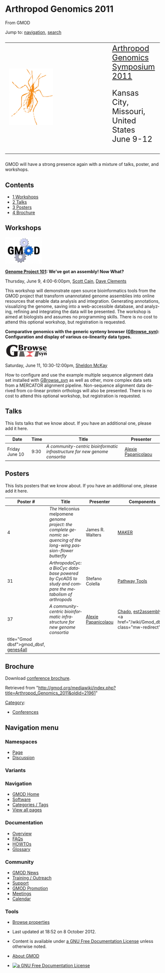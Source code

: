 <div id="mw-page-base" class="noprint">

</div>

<div id="mw-head-base" class="noprint">

</div>

<div id="content" class="mw-body" role="main">

<span id="top"></span>

<div id="mw-js-message" style="display:none;">

</div>



# <span dir="auto">Arthropod Genomics 2011</span>

<div id="bodyContent">

<div id="siteSub">

From GMOD

</div>

<div id="contentSub">

</div>

<div id="jump-to-nav" class="mw-jump">

Jump to: [navigation](#mw-navigation), [search](#p-search)

</div>

<div id="mw-content-text" class="mw-content-ltr" lang="en" dir="ltr">

<table style="font-size: 180%">
<colgroup>
<col style="width: 33%" />
<col style="width: 33%" />
<col style="width: 33%" />
</colgroup>
<tbody>
<tr class="odd">
<td><a href="http://www.k-state.edu/agc/symp2011" rel="nofollow"
title="Arthropod Genomics Symposium"><img
src="/mediawiki/images/c/c1/AGSBug170.png" width="170" height="183"
alt="Arthropod Genomics Symposium" /></a></td>
<td> </td>
<td><a href="http://www.k-state.edu/agc/symp2011" class="external text"
rel="nofollow">Arthropod Genomics Symposium 2011</a><br />
&#10;<p>Kansas City, Missouri, United States<br />
June 9-12</p></td>
</tr>
</tbody>
</table>

  
GMOD will have a strong presence again with a mixture of talks, poster,
and workshops.

<div id="toc" class="toc">

<div id="toctitle">

## Contents

</div>

- [<span class="tocnumber">1</span>
  <span class="toctext">Workshops</span>](#Workshops)
- [<span class="tocnumber">2</span>
  <span class="toctext">Talks</span>](#Talks)
- [<span class="tocnumber">3</span>
  <span class="toctext">Posters</span>](#Posters)
- [<span class="tocnumber">4</span>
  <span class="toctext">Brochure</span>](#Brochure)

</div>

## <span id="Workshops" class="mw-headline">Workshops</span>

<div class="floatright">

<a href="/wiki/File:Gmod-gears.png" class="image"><img
src="/mediawiki/images/thumb/4/48/Gmod-gears.png/120px-Gmod-gears.png"
srcset="/mediawiki/images/4/48/Gmod-gears.png 1.5x, /mediawiki/images/4/48/Gmod-gears.png 2x"
width="120" height="86" alt="Gmod-gears.png" /></a>

</div>

**[Genome Project
101](/wiki/Arthropod_Genomics_2011/Genome_Project_101_Workshop "Arthropod Genomics 2011/Genome Project 101 Workshop"):
We’ve got an assembly! Now What?**

Thursday, June 9, 4:00-6:00pm, [Scott
Cain](/wiki/User:Scott "User:Scott"), [Dave
Clements](/wiki/User:Clements "User:Clements")

This workshop will demonstrate open source bioinformatics tools from the
GMOD project that transform unannotated genome assemblies into online
resources that enable data analysis and integration. Generating
annotations, visualizing the genome, saving into a web-accessible
database, and analyzing, refining and integrating the data will be
presented. The workshop is aimed at biologists and assumes no
programming skills. There is no cost to attend this optional workshop,
but registration is requested.

**Comparative genomics with the generic synteny browser
([GBrowse_syn](/wiki/GBrowse_syn "GBrowse syn")): Configuration and
display of various co-linearity data types.**

<div class="floatright">

[<img
src="/mediawiki/images/thumb/4/44/GBrowse_syn_logo.png/140px-GBrowse_syn_logo.png"
srcset="/mediawiki/images/thumb/4/44/GBrowse_syn_logo.png/210px-GBrowse_syn_logo.png 1.5x, /mediawiki/images/thumb/4/44/GBrowse_syn_logo.png/280px-GBrowse_syn_logo.png 2x"
width="140" height="45" alt="GBrowse syn logo.png" />](/wiki/GBrowse_syn "GBrowse syn")

</div>

Saturday, June 11, 10:30-12:00pm, [Sheldon
McKay](/wiki/User:Mckays "User:Mckays")

How to configure and use the example multiple sequence alignment data
set installed with [GBrowse_syn](/wiki/GBrowse_syn "GBrowse syn") as
well as other, more complex data sets from a MERCATOR alignment
pipeline. Non-sequence alignment data derived from co-linear protein
orthologs will also be presented. There is no cost to attend this
optional workshop, but registration is requested.

## <span id="Talks" class="mw-headline">Talks</span>

This lists talks that we know about. If you have an additional one,
please add it here.

| Date | Time | Title | Presenter |
|----|----|----|----|
| Friday June 10 | 9:30 | *A community-centric bioinformatic infrastructure for new genome consortia* | [Alexie Papanicolaou](/wiki/User:Alpapan "User:Alpapan") |

## <span id="Posters" class="mw-headline">Posters</span>

This lists posters that we know about. If you have an additional one,
please add it here.

| Poster \# | Title | Presenter | Components |
|----|----|----|----|
| 4 | *The* Heliconius melpomene *genome project: the complete genomic sequencing of the long-wing passion-flower butterfly* | James R. Walters | [MAKER](/wiki/MAKER "MAKER") |
| 31 | *ArthropodaCyc: a BioCyc database powered by CycADS to study and compare the metabolism of arthropods* | Stefano Colella | [Pathway Tools](/wiki/Pathway_Tools "Pathway Tools") |
| 37 | *A community-centric bioinformatic infrastructure for new genome consortia* | [Alexie Papanicolaou](/wiki/User:Alpapan "User:Alpapan") | <a href="/wiki/Chado" class="mw-redirect" title="Chado">Chado</a>, [est2assembly](/wiki/Est2assembly "Est2assembly"), <a href="/wiki/Gmod_dbsf" class="mw-redirect"
title="Gmod dbsf">gmod_dbsf</a>, [genes4all](/wiki/Genes4all "Genes4all") |

## <span id="Brochure" class="mw-headline">Brochure</span>

Download
<a href="/mediawiki/images/f/fd/AGS2011Brochure.pdf" class="internal"
title="AGS2011Brochure.pdf">conference brochure</a>.

</div>

<div class="printfooter">

Retrieved from
"<http://gmod.org/mediawiki/index.php?title=Arthropod_Genomics_2011&oldid=21961>"

</div>

<div id="catlinks" class="catlinks">

<div id="mw-normal-catlinks" class="mw-normal-catlinks">

[Category](/wiki/Special:Categories "Special:Categories"):

- [Conferences](/wiki/Category:Conferences "Category:Conferences")

</div>

</div>

<div class="visualClear">

</div>

</div>

</div>

<div id="mw-navigation">

## Navigation menu

<div id="mw-head">



<div id="left-navigation">

<div id="p-namespaces" class="vectorTabs" role="navigation"
aria-labelledby="p-namespaces-label">

### Namespaces

- <span id="ca-nstab-main"><a href="/wiki/Arthropod_Genomics_2011" accesskey="c"
  title="View the content page [c]">Page</a></span>
- <span id="ca-talk"><a
  href="/mediawiki/index.php?title=Talk:Arthropod_Genomics_2011&amp;action=edit&amp;redlink=1"
  accesskey="t"
  title="Discussion about the content page [t]">Discussion</a></span>

</div>

<div id="p-variants" class="vectorMenu emptyPortlet" role="navigation"
aria-labelledby="p-variants-label">

### 

### Variants[](#)

<div class="menu">

</div>

</div>

</div>

<div id="right-navigation">





</div>



</div>

</div>

</div>

<div id="mw-panel">

<div id="p-logo" role="banner">

<a href="/wiki/Main_Page"
style="background-image: url(http://gmod.org/images/GMOD-cogs.png);"
title="Visit the main page"></a>

</div>

<div id="p-Navigation" class="portal" role="navigation"
aria-labelledby="p-Navigation-label">

### Navigation

<div class="body">

- <span id="n-GMOD-Home">[GMOD Home](/wiki/Main_Page)</span>
- <span id="n-Software">[Software](/wiki/GMOD_Components)</span>
- <span id="n-Categories-.2F-Tags">[Categories /
  Tags](/wiki/Categories)</span>
- <span id="n-View-all-pages">[View all
  pages](/wiki/Special:AllPages)</span>

</div>

</div>

<div id="p-Documentation" class="portal" role="navigation"
aria-labelledby="p-Documentation-label">

### Documentation

<div class="body">

- <span id="n-Overview">[Overview](/wiki/Overview)</span>
- <span id="n-FAQs">[FAQs](/wiki/Category:FAQ)</span>
- <span id="n-HOWTOs">[HOWTOs](/wiki/Category:HOWTO)</span>
- <span id="n-Glossary">[Glossary](/wiki/Glossary)</span>

</div>

</div>

<div id="p-Community" class="portal" role="navigation"
aria-labelledby="p-Community-label">

### Community

<div class="body">

- <span id="n-GMOD-News">[GMOD News](/wiki/GMOD_News)</span>
- <span id="n-Training-.2F-Outreach">[Training /
  Outreach](/wiki/Training_and_Outreach)</span>
- <span id="n-Support">[Support](/wiki/Support)</span>
- <span id="n-GMOD-Promotion">[GMOD
  Promotion](/wiki/GMOD_Promotion)</span>
- <span id="n-Meetings">[Meetings](/wiki/Meetings)</span>
- <span id="n-Calendar">[Calendar](/wiki/Calendar)</span>

</div>

</div>

<div id="p-tb" class="portal" role="navigation"
aria-labelledby="p-tb-label">

### Tools

<div class="body">


- <span id="t-smwbrowselink"><a href="/wiki/Special:Browse/Arthropod_Genomics_2011"
  rel="smw-browse">Browse properties</a></span>


</div>

</div>

</div>

</div>

<div id="footer" role="contentinfo">

- <span id="footer-info-lastmod">Last updated at 18:52 on 8 October
  2012.</span>
<!-- - <span id="footer-info-viewcount">40,873 page views.</span> -->
- <span id="footer-info-copyright">Content is available under
  <a href="http://www.gnu.org/licenses/fdl-1.3.html" class="external"
  rel="nofollow">a GNU Free Documentation License</a> unless otherwise
  noted.</span>

<!-- -->

- <span id="footer-places-about">[About
  GMOD](/wiki/GMOD:About "GMOD:About")</span>

<!-- -->

- <span id="footer-copyrightico">[<img src="http://www.gnu.org/graphics/gfdl-logo-small.png" width="88"
  height="31" alt="a GNU Free Documentation License" />](http://www.gnu.org/licenses/fdl-1.3.html)</span>




</div>
